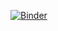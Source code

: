 [![Binder](https://mybinder.org/badge_logo.svg)](https://mybinder.org/v2/gh/MJShinpain/Hyatt_globalist_mattress/tree/main?urlpath=voila/render/Hyatt_globalist_worth.ipynb)
